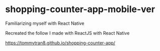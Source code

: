 # shopping-counter-app-mobile-ver

Familiarizing myself with React Native

Recreated the follow I made with ReactJS with React Native

https://tommytran8.github.io/shopping-counter-app/
